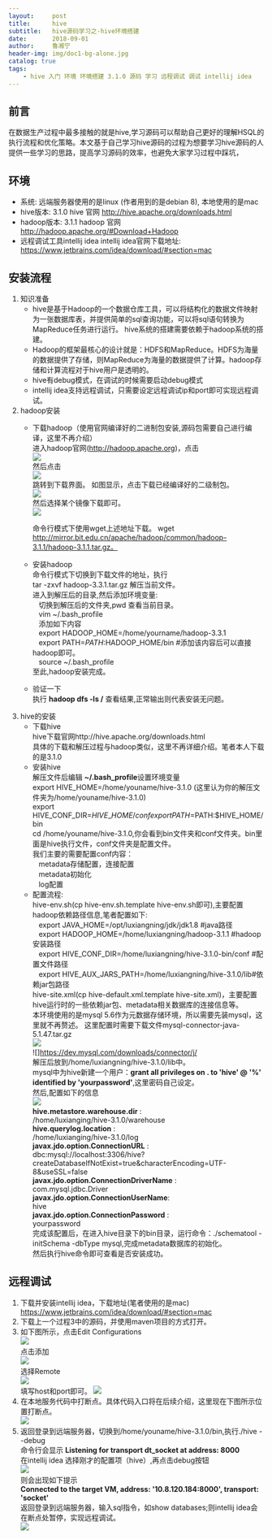 ```yaml
---
layout:     post
title:      hive
subtitle:   hive源码学习之-hive环境搭建
date:       2018-09-01
author:     鲁湘宁
header-img: img/doc1-bg-alone.jpg
catalog: true
tags:
    - hive 入门 环境 环境搭建 3.1.0 源码 学习 远程调试 调试 intellij idea
---
```

## 前言

在数据生产过程中最多接触的就是hive,学习源码可以帮助自己更好的理解HSQL的执行流程和优化策略。本文基于自己学习hive源码的过程为想要学习hive源码的人提供一些学习的思路，提高学习源码的效率，也避免大家学习过程中踩坑，

## 环境
* 系统: 远端服务器使用的是linux (作者用到的是debian 8), 本地使用的是mac
* hive版本: 3.1.0
	hive 官网 http://hive.apache.org/downloads.html
* hadoop版本: 3.1.1
 	hadoop 官网 http://hadoop.apache.org/#Download+Hadoop
* 远程调试工具intellij idea
	intellij idea官网下载地址: https://www.jetbrains.com/idea/download/#section=mac

## 安装流程

1. 知识准备
	* hive是基于Hadoop的一个数据仓库工具，可以将结构化的数据文件映射为一张数据库表，并提供简单的sql查询功能，可以将sql语句转换为MapReduce任务进行运行。
	hive系统的搭建需要依赖于hadoop系统的搭建。
	* Hadoop的框架最核心的设计就是：HDFS和MapReduce。HDFS为海量的数据提供了存储，则MapReduce为海量的数据提供了计算。hadoop存储和计算流程对于hive用户是透明的。
    * hive有debug模式，在调试的时候需要启动debug模式
    * intellij idea支持远程调试，只需要设定远程调试ip和port即可实现远程调试。
2. hadoop安装
    * 下载hadoop（使用官网编译好的二进制包安装,源码包需要自己进行编译，这里不再介绍）  
    	进入hadoop官网(http://hadoop.apache.org)，点击  
    	![](https://luxiangning.github.io/img/hive/hadoop-download_1.jpg)   
    	然后点击  
    	![](https://luxiangning.github.io/img/hive/hadoop-download_2.jpg)   
    	跳转到下载界面。
    	如图显示，点击下载已经编译好的二级制包。  
    	![](https://luxiangning.github.io/img/hive/hadoop-download_3.jpg)   
    	然后选择某个镜像下载即可。  
    	![](https://luxiangning.github.io/img/hive/hadoop-download_4.jpg)   

    	命令行模式下使用wget上述地址下载。 wget http://mirror.bit.edu.cn/apache/hadoop/common/hadoop-3.1.1/hadoop-3.1.1.tar.gz。
    * 安装hadoop  
    	命令行模式下切换到下载文件的地址，执行  
	   tar -zxvf hadoop-3.3.1.tar.gz 解压当前文件。  
    	进入到解压后的目录,然后添加环境变量:  
    	&nbsp;&nbsp; 切换到解压后的文件夹,pwd 查看当前目录。  
    	&nbsp;&nbsp; vim ~/.bash_profile  
    	&nbsp;&nbsp; 添加如下内容  
    	&nbsp;&nbsp; export HADOOP_HOME=/home/yourname/hadoop-3.3.1  
    	&nbsp;&nbsp; export PATH=$PATH:$HADOOP_HOME/bin #添加该内容后可以直接hadoop即可。  
    	&nbsp;&nbsp; source ~/.bash_profile  
    	至此,hadoop安装完成。  
    * 验证一下  
       执行 **hadoop dfs -ls /** 查看结果,正常输出则代表安装无问题。
3. hive的安装
	* 下载hive  
	hive下载官网http://hive.apache.org/downloads.html  
	具体的下载和解压过程与hadoop类似，这里不再详细介绍。笔者本人下载的是3.1.0
	* 安装hive  
	解压文件后编辑 **~/.bash_profile**设置环境变量  
	export HIVE_HOME=/home/youname/hive-3.1.0 (这里认为你的解压文件夹为/home/youname/hive-3.1.0)  
	export HIVE\_CONF\_DIR=$HIVE\_HOME/conf   
	export PATH=$PATH:$HIVE\_HOME/bin  
	cd /home/youname/hive-3.1.0,你会看到bin文件夹和conf文件夹。bin里面是hive执行文件，conf文件夹是配置文件。  
	我们主要的需要配置conf内容：  
	&nbsp;&nbsp; metadata存储配置，连接配置  
	&nbsp;&nbsp; metadata初始化  
	&nbsp;&nbsp; log配置  
	* 配置流程:  
	hive-env.sh(cp hive-env.sh.template hive-env.sh即可),主要配置hadoop依赖路径信息,笔者配置如下:  
	&nbsp;&nbsp;&nbsp;export JAVA_HOME=/opt/luxiangning/jdk/jdk1.8  #java路径  
   &nbsp;&nbsp;&nbsp;export HADOOP\_HOME=/home/luxiangning/hadoop-3.1.1 #hadoop安装路径  
   &nbsp;&nbsp;&nbsp;export HIVE\_CONF\_DIR=/home/luxiangning/hive-3.1.0-bin/conf #配置文件路径  
   &nbsp;&nbsp;&nbsp;export HIVE_AUX_JARS_PATH=/home/luxiangning/hive-3.1.0/lib#依赖jar包路径    
   hive-site.xml(cp hive-default.xml.template hive-site.xml)，主要配置hive运行时的一些依赖jar包、metadata相关数据库的连接信息等。  
   本环境使用的是mysql 5.6作为元数据存储环境，所以需要先装mysql，这里就不再赘述。
   这里配置时需要下载文件mysql-connector-java-5.1.47.tar.gz  
   ![](https://luxiangning.github.io/img/hive/mysql-config.jpg)  
   ![]https://dev.mysql.com/downloads/connector/j/  
   解压后放到/home/luxiangning/hive-3.1.0/lib中。  
   mysql中为hive新建一个用户：**grant all privileges on . to 'hive' @ '%' identified by 'yourpassword'**,这里密码自己设定。    
   然后,配置如下的信息   
   ![](https://luxiangning.github.io/img/hive/hive-site.jpg)  
    **hive.metastore.warehouse.dir** :  
    /home/luxianging/hive-3.1.0/warehouse  
    **hive.querylog.location** :  
    /home/luxianging/hive-3.1.0/log  
    **javax.jdo.option.ConnectionURL** :  
    dbc:mysql://localhost:3306/hive?createDatabaseIfNotExist=true&amp;characterEncoding=UTF-8&amp;useSSL=false  
    **javax.jdo.option.ConnectionDriverName** :  
    com.mysql.jdbc.Driver  
    **javax.jdo.option.ConnectionUserName**:  
    hive  
    **javax.jdo.option.ConnectionPassword** :  
    yourpassword    
   完成该配置后，在进入hive目录下的bin目录，运行命令：./schematool -initSchema -dbType mysql,完成metadata数据库的初始化。   
   然后执行hive命令即可查看是否安装成功。

## 远程调试
1. 下载并安装intellij idea，下载地址(笔者使用的是mac)  
    https://www.jetbrains.com/idea/download/#section=mac
2. 下载上一个过程3中的源码，并使用maven项目的方式打开。
3. 如下图所示，点击Edit Configurations  
   ![](https://luxiangning.github.io/img/hive/remote-debug_1.jpg)  
   点击添加  
   ![](https://luxiangning.github.io/img/hive/remote-debug_2.jpg)  
   选择Remote  
   ![](https://luxiangning.github.io/img/hive/remote-debug_3.jpg)  
   填写host和port即可。
   ![](https://luxiangning.github.io/img/hive/remote-debug_4.jpg)   
4. 在本地服务代码中打断点。具体代码入口将在后续介绍，这里现在下图所示位置打断点。  
    ![](https://luxiangning.github.io/img/hive/remote-debug_5.jpg)  
5. 返回登录到远端服务器，切换到/home/youname/hive-3.1.0/bin,执行./hive --debug  
	命令行会显示 **Listening for transport dt_socket at address: 8000**  
	在intellij idea 选择刚才的配置项（hive）,再点击debug按钮  
	![](https://luxiangning.github.io/img/hive/remote-debug_6.jpg)  
	则会出现如下提示  
	**Connected to the target VM, address: '10.8.120.184:8000', transport: 'socket'**  
	返回登录到远端服务器，输入sql指令，如show databases;则intellij idea会在断点处暂停，实现远程调试。  
	![](https://luxiangning.github.io/img/hive/remote-debug_7.jpg)  


